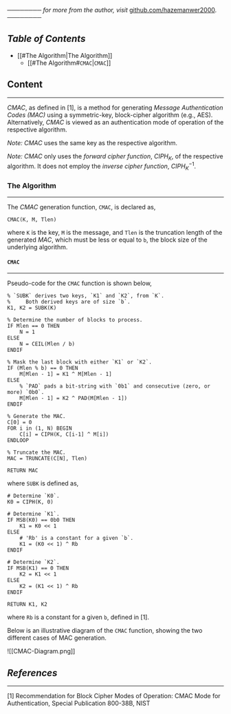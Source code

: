 ──────── *for more from the author, visit* [github.com/hazemanwer2000](https://github.com/hazemanwer2000). ────────
## *Table of Contents*
- [[#The Algorithm|The Algorithm]]
	- [[#The Algorithm#`CMAC`|`CMAC`]]
## Content
---
*CMAC*, as defined in [1], is a method for generating *Message Authentication Codes (MAC)* using a symmetric-key, block-cipher algorithm (e.g., AES). Alternatively, *CMAC* is viewed as an authentication mode of operation of the respective algorithm.

*Note:* *CMAC* uses the same key as the respective algorithm.

*Note:* *CMAC* only uses the *forward cipher function*, $CIPH_K$, of the respective algorithm. It does not employ the *inverse cipher function*, $CIPH_K^{-1}$.
### The Algorithm
---
The *CMAC* generation function, `CMAC`, is declared as,

```
CMAC(K, M, Tlen)
``` 

where `K` is the key, `M` is the message, and `Tlen` is the truncation length of the generated *MAC*, which must be less or equal to `b`, the block size of the underlying algorithm.
#### `CMAC`
---
Pseudo-code for the `CMAC` function is shown below,
```
% `SUBK` derives two keys, `K1` and `K2`, from `K`.
%     Both derived keys are of size `b`.
K1, K2 = SUBK(K)

% Determine the number of blocks to process.
IF Mlen == 0 THEN
	N = 1
ELSE
	N = CEIL(Mlen / b)
ENDIF

% Mask the last block with either `K1` or `K2`.
IF (Mlen % b) == 0 THEN
	M[Mlen - 1] = K1 ^ M[Mlen - 1]
ELSE
	% `PAD` pads a bit-string with `0b1` and consecutive (zero, or more) `0b0`.
	M[Mlen - 1] = K2 ^ PAD(M[Mlen - 1]) 
ENDIF

% Generate the MAC.
C[0] = 0
FOR i in (1, N) BEGIN
	C[i] = CIPH(K, C[i-1] ^ M[i])
ENDLOOP

% Truncate the MAC.
MAC = TRUNCATE(C[N], Tlen)

RETURN MAC
```
where `SUBK` is defined as,
```
# Determine `K0`.
K0 = CIPH(K, 0)

# Determine `K1`.
IF MSB(K0) == 0b0 THEN
	K1 = K0 << 1
ELSE
	# 'Rb' is a constant for a given `b`.
	K1 = (K0 << 1) ^ Rb
ENDIF

# Determine `K2`.
IF MSB(K1) == 0 THEN
	K2 = K1 << 1
ELSE
	K2 = (K1 << 1) ^ Rb
ENDIF

RETURN K1, K2
```
where `Rb` is a constant for a given `b`, defined in [1].

Below is an illustrative diagram of the `CMAC` function, showing the two different cases of MAC generation.

![[CMAC-Diagram.png]]
## *References*
---
[1] Recommendation for Block Cipher Modes of Operation: CMAC Mode for Authentication, Special Publication 800-38B, NIST